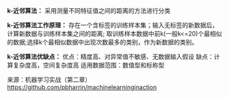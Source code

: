 **k-近邻算法：**
采用测量不同特征值之间的距离的方法进行分类

**k-近邻算法工作原理：**
存在一个含标签的训练样本集；输入无标签的新数据后，计算新数据与训练样本集之间的距离;
取训练样本数据中前k(一般k<=20)个最相似的数据;选择k个最相似数据中出现次数最多的类别，作为新数据的类别。

**k-近邻算法优缺点：**
优点：精度高、对异常值不敏感、无数据输入假设
缺点：计算复杂度高，空间复杂度高
适用数据范围：数值型和标称型


来源：机器学习实战（第二章）
https://github.com/pbharrin/machinelearninginaction
